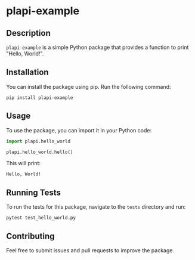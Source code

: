 # plapi-example

## Description
`plapi-example` is a simple Python package that provides a function to print "Hello, World!". 

## Installation
You can install the package using pip. Run the following command:

```
pip install plapi-example
```

## Usage
To use the package, you can import it in your Python code:

```python
import plapi.hello_world

plapi.hello_world.hello()
```

This will print:

```
Hello, World!
```

## Running Tests
To run the tests for this package, navigate to the `tests` directory and run:

```
pytest test_hello_world.py
```

## Contributing
Feel free to submit issues and pull requests to improve the package.